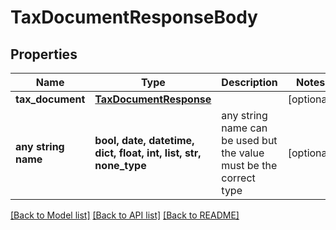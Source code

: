 # TaxDocumentResponseBody


## Properties
Name | Type | Description | Notes
------------ | ------------- | ------------- | -------------
**tax_document** | [**TaxDocumentResponse**](TaxDocumentResponse.md) |  | [optional] 
**any string name** | **bool, date, datetime, dict, float, int, list, str, none_type** | any string name can be used but the value must be the correct type | [optional]

[[Back to Model list]](../README.md#documentation-for-models) [[Back to API list]](../README.md#documentation-for-api-endpoints) [[Back to README]](../README.md)


